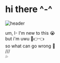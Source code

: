 # hi there ^-^

![header](https://user-images.githubusercontent.com/103033562/227747508-e9fcbf80-f776-4a82-baf6-178521066e46.png)  

um, I- I'm new to this 😭  
but i'm uwu 🥺👉👈  
so what can go wrong 🥰  
///  
💦  
